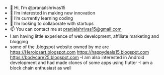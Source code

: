 - 👋 Hi, I’m @pranjalshrivas15
- 👀 I’m interested in making new innovation
- 🌱 I’m currently learning coding
- 💞️ I’m looking to collaborate with startups
- 📫 You can contact me at pranjalshrivas15@gmail.com
- I am having little experience of web development, affiliate marketing and blogging
- some of the .blogspot website owned by me are
  https://Heroicsart.blogspot.com
  https://happydeals15.blogspot.com
  https://bodycare25.blogspot.com
-I am also interested in Android development and had made clones of some apps using flutter
-I am a block chain enthusiast as well
<!---
pranjalshrivas15/pranjalshrivas15 is a ✨ special ✨ repository because its `README.md` (this file) appears on your GitHub profile.
You can click the Preview link to take a look at your changes.
--->
